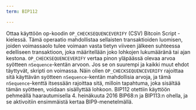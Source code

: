```yaml
---
term: BIP112

---
```

Ottaa käyttöön op-koodin `OP_CHECKSEQUENCEVERIFY` (CSV) Bitcoin Script -kielessä. Tämä operaatio mahdollistaa sellaisten transaktioiden luomisen, joiden voimassaolo tulee voimaan vasta tietyn viiveen jälkeen suhteessa edelliseen transaktioon, joka määritellään joko lohkojen lukumääränä tai ajan kestona. `OP_CHECKSEQUENCEVERIFY` vertaa pinon yläpäässä olevaa arvoa syötteen `nSequence`-kentän arvoon. Jos se on suurempi ja kaikki muut ehdot täyttyvät, skripti on voimassa. Näin ollen `OP_CHECKSEQUENCEVERIFY` rajoittaa sitä käyttävän syötteen `nSequence`-kentän mahdollisia arvoja, ja tämä `nSequence`-kenttä itsessään rajoittaa sitä, milloin tapahtuma, joka sisältää tämän syötteen, voidaan sisällyttää lohkoon. BIP112 otettiin käyttöön pehmeällä haarautumisella 4. heinäkuuta 2016 BIP68:n ja BIP113:n ohella, ja se aktivoitiin ensimmäistä kertaa BIP9-menetelmällä.